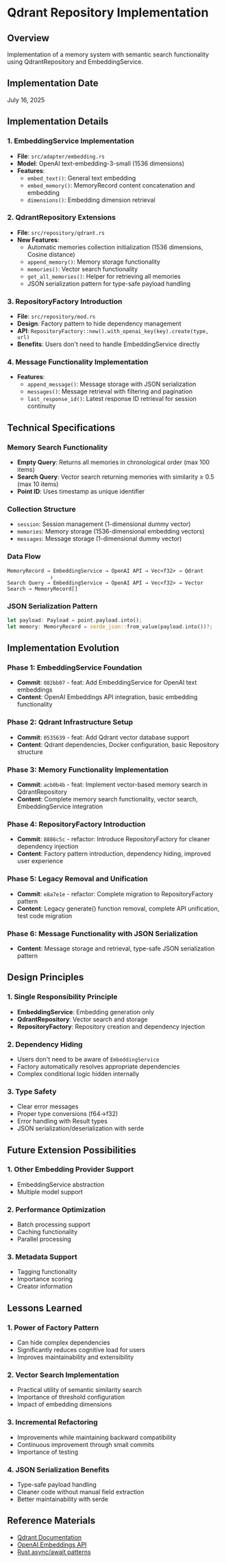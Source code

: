 # Qdrant Repository Implementation

## Overview
Implementation of a memory system with semantic search functionality using QdrantRepository and EmbeddingService.

## Implementation Date
July 16, 2025

## Implementation Details

### 1. EmbeddingService Implementation
- **File**: `src/adapter/embedding.rs`
- **Model**: OpenAI text-embedding-3-small (1536 dimensions)
- **Features**:
  - `embed_text()`: General text embedding
  - `embed_memory()`: MemoryRecord content concatenation and embedding
  - `dimensions()`: Embedding dimension retrieval

### 2. QdrantRepository Extensions
- **File**: `src/repository/qdrant.rs`
- **New Features**:
  - Automatic memories collection initialization (1536 dimensions, Cosine distance)
  - `append_memory()`: Memory storage functionality
  - `memories()`: Vector search functionality
  - `get_all_memories()`: Helper for retrieving all memories
  - JSON serialization pattern for type-safe payload handling

### 3. RepositoryFactory Introduction
- **File**: `src/repository/mod.rs`
- **Design**: Factory pattern to hide dependency management
- **API**: `RepositoryFactory::new().with_openai_key(key).create(type, url)`
- **Benefits**: Users don't need to handle EmbeddingService directly

### 4. Message Functionality Implementation
- **Features**:
  - `append_message()`: Message storage with JSON serialization
  - `messages()`: Message retrieval with filtering and pagination
  - `last_response_id()`: Latest response ID retrieval for session continuity

## Technical Specifications

### Memory Search Functionality
- **Empty Query**: Returns all memories in chronological order (max 100 items)
- **Search Query**: Vector search returning memories with similarity ≥ 0.5 (max 10 items)
- **Point ID**: Uses timestamp as unique identifier

### Collection Structure
- `session`: Session management (1-dimensional dummy vector)
- `memories`: Memory storage (1536-dimensional embedding vectors)
- `messages`: Message storage (1-dimensional dummy vector)

### Data Flow
```
MemoryRecord → EmbeddingService → OpenAI API → Vec<f32> → Qdrant
              ↓
Search Query → EmbeddingService → OpenAI API → Vec<f32> → Vector Search → MemoryRecord[]
```

### JSON Serialization Pattern
```rust
let payload: Payload = point.payload.into();
let memory: MemoryRecord = serde_json::from_value(payload.into())?;
```

## Implementation Evolution

### Phase 1: EmbeddingService Foundation
- **Commit**: `082bb07` - feat: Add EmbeddingService for OpenAI text embeddings
- **Content**: OpenAI Embeddings API integration, basic embedding functionality

### Phase 2: Qdrant Infrastructure Setup
- **Commit**: `0535639` - feat: Add Qdrant vector database support
- **Content**: Qdrant dependencies, Docker configuration, basic Repository structure

### Phase 3: Memory Functionality Implementation
- **Commit**: `acb0b4b` - feat: Implement vector-based memory search in QdrantRepository
- **Content**: Complete memory search functionality, vector search, EmbeddingService integration

### Phase 4: RepositoryFactory Introduction
- **Commit**: `8886c5c` - refactor: Introduce RepositoryFactory for cleaner dependency injection
- **Content**: Factory pattern introduction, dependency hiding, improved user experience

### Phase 5: Legacy Removal and Unification
- **Commit**: `e8a7e1e` - refactor: Complete migration to RepositoryFactory pattern
- **Content**: Legacy generate() function removal, complete API unification, test code migration

### Phase 6: Message Functionality with JSON Serialization
- **Content**: Message storage and retrieval, type-safe JSON serialization pattern

## Design Principles

### 1. Single Responsibility Principle
- **EmbeddingService**: Embedding generation only
- **QdrantRepository**: Vector search and storage
- **RepositoryFactory**: Repository creation and dependency injection

### 2. Dependency Hiding
- Users don't need to be aware of `EmbeddingService`
- Factory automatically resolves appropriate dependencies
- Complex conditional logic hidden internally

### 3. Type Safety
- Clear error messages
- Proper type conversions (f64→f32)
- Error handling with Result types
- JSON serialization/deserialization with serde

## Future Extension Possibilities

### 1. Other Embedding Provider Support
- EmbeddingService abstraction
- Multiple model support

### 2. Performance Optimization
- Batch processing support
- Caching functionality
- Parallel processing

### 3. Metadata Support
- Tagging functionality
- Importance scoring
- Creator information

## Lessons Learned

### 1. Power of Factory Pattern
- Can hide complex dependencies
- Significantly reduces cognitive load for users
- Improves maintainability and extensibility

### 2. Vector Search Implementation
- Practical utility of semantic similarity search
- Importance of threshold configuration
- Impact of embedding dimensions

### 3. Incremental Refactoring
- Improvements while maintaining backward compatibility
- Continuous improvement through small commits
- Importance of testing

### 4. JSON Serialization Benefits
- Type-safe payload handling
- Cleaner code without manual field extraction
- Better maintainability with serde

## Reference Materials
- [Qdrant Documentation](https://qdrant.tech/documentation/)
- [OpenAI Embeddings API](https://platform.openai.com/docs/guides/embeddings)
- [Rust async/await patterns](https://rust-lang.github.io/async-book/)